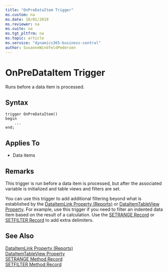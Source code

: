 ```yaml
---
title: "OnPreDataItem Trigger"
ms.custom: na
ms.date: 10/01/2019
ms.reviewer: na
ms.suite: na
ms.tgt_pltfrm: na
ms.topic: article
ms.service: "dynamics365-business-central"
author: SusanneWindfeldPedersen
---
```


# OnPreDataItem Trigger
Runs before a data item is processed.  

## Syntax  
```  
trigger OnPreDataItem() 
begin
    ...
end;
```

## Applies To  
- Data items  

## Remarks  
 This trigger is run before a data item is processed, but after the associated variable is initialized and table views and filters are set.  

 You can use this trigger to add additional filtering beyond what is established by the [DataItemLink Property (Reports)](../properties/devenv-dataitemlink-reports-property.md) or [DataItemTableView Property](../properties/devenv-dataitemtableview-property.md). For example, use this trigger if you need to filter an indented data item based on the result of a calculation. Use the [SETRANGE Record](../methods/devenv-setrange-method-record.md) or [SETFILTER Record](../methods/devenv-setfilter-method-record.md)  to add extra delimiters.  

## See Also  
 [DataItemLink Property (Reports)](../properties/devenv-dataitemlink-reports-property.md)   
 [DataItemTableView Property](../properties/devenv-dataitemtableview-property.md)   
 [SETRANGE Method Record](../methods/devenv-setrange-method-record.md)   
 [SETFILTER Method Record](../methods/devenv-setfilter-method-record.md)
